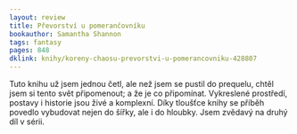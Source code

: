 ```yaml
---
layout: review
title: Převorství u pomerančovníku
bookauthor: Samantha Shannon
tags: fantasy
pages: 848
dklink: knihy/koreny-chaosu-prevorstvi-u-pomerancovniku-428807
---
```


Tuto knihu už jsem jednou četl, ale než jsem se pustil do prequelu, chtěl jsem si tento svět připomenout; a že je co připomínat. Vykreslené prostředí, postavy i historie jsou živé a komplexní. Díky tloušťce knihy se příběh povedlo vybudovat nejen do šířky, ale i do hloubky. Jsem zvědavý na druhý díl v sérii.